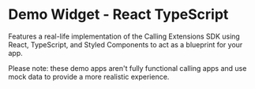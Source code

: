 # Demo Widget - React TypeScript

Features a real-life implementation of the Calling Extensions SDK using React, TypeScript, and Styled Components to act as a blueprint for your app.

Please note: these demo apps aren't fully functional calling apps and use mock data to provide a more realistic experience.
